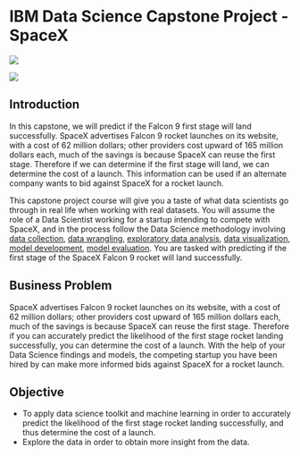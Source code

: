 # IBM Data Science Capstone Project - SpaceX

![](https://cf-courses-data.s3.us.cloud-object-storage.appdomain.cloud/IBMDeveloperSkillsNetwork-DS0701EN-SkillsNetwork/api/Images/landing_1.gif)

![](https://cf-courses-data.s3.us.cloud-object-storage.appdomain.cloud/IBMDeveloperSkillsNetwork-DS0701EN-SkillsNetwork/api/Images/crash.gif)


## Introduction

In this capstone, we will predict if the Falcon 9 first stage will land successfully. SpaceX advertises Falcon 9 rocket launches on its website, with a cost of 62 million dollars; other providers cost upward of 165 million dollars each, much of the savings is because SpaceX can reuse the first stage. Therefore if we can determine if the first stage will land, we can determine the cost of a launch. This information can be used if an alternate company wants to bid against SpaceX for a rocket launch. 

This capstone project course will give you a taste of what data scientists go through in real life when working with real datasets. You will assume the role of a Data Scientist working for a startup intending to compete with SpaceX, and in the process follow the Data Science methodology involving [data collection](https://github.com/asaklil/IBM-Data-Science-Capstone-SpaceX/blob/main/01_SpaceX_Data_Collection_API.ipynb), [data wrangling](https://github.com/asaklil/IBM-Data-Science-Capstone-SpaceX/blob/main/03_Spacex_Data_Wrangling.ipynb), [exploratory data analysis](https://github.com/asaklil/IBM-Data-Science-Capstone-SpaceX/blob/main/04_SpaceX_EDA_SQL.ipynb), [data visualization](https://github.com/asaklil/IBM-Data-Science-Capstone-SpaceX/blob/main/05_SpaceX_EDA_Data_Visualization.ipynb), [model development](https://github.com/asaklil/IBM-Data-Science-Capstone-SpaceX/blob/main/07_SpaceX_Machine_Learning_Prediction.ipynb), [model evaluation](https://github.com/asaklil/IBM-Data-Science-Capstone-SpaceX/blob/main/07_SpaceX_Machine_Learning_Prediction.ipynb). You are tasked with predicting if the first stage of the SpaceX Falcon 9 rocket will land successfully. 

## Business Problem
SpaceX advertises Falcon 9 rocket launches on its website, with a cost of 62 million dollars; other providers cost upward of 165 million dollars each, much of the savings is because SpaceX can reuse the first stage. Therefore if you can accurately predict the likelihood of the first stage rocket landing successfully, you can determine the cost of a launch. With the help of your Data Science findings and models, the competing startup you have been hired by can make more informed bids against SpaceX for a rocket launch. 

## Objective
- To apply data science toolkit and machine learning in order to accurately predict the likelihood of the first stage rocket landing successfully, and thus determine the cost of a launch.
- Explore the data in order to obtain more insight from the data.



